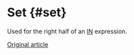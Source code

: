 # Set {#set}

Used for the right half of an [IN](../../query_language/select.md#select-in-operators) expression.

[Original article](https://clickhouse.tech/docs/en/data_types/special_data_types/set/) <!--hide-->
